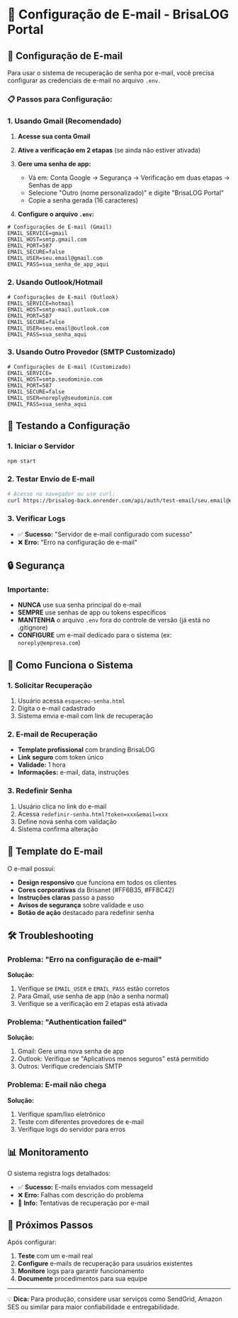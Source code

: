 # 📧 Configuração de E-mail - BrisaLOG Portal

## 🔧 Configuração de E-mail

Para usar o sistema de recuperação de senha por e-mail, você precisa configurar as credenciais de e-mail no arquivo `.env`.

### 📋 Passos para Configuração:

### 1. **Usando Gmail (Recomendado)**

1. **Acesse sua conta Gmail**
2. **Ative a verificação em 2 etapas** (se ainda não estiver ativada)
3. **Gere uma senha de app:**
   - Vá em: Conta Google → Segurança → Verificação em duas etapas → Senhas de app
   - Selecione "Outro (nome personalizado)" e digite "BrisaLOG Portal"
   - Copie a senha gerada (16 caracteres)

4. **Configure o arquivo `.env`:**
```env
# Configurações de E-mail (Gmail)
EMAIL_SERVICE=gmail
EMAIL_HOST=smtp.gmail.com
EMAIL_PORT=587
EMAIL_SECURE=false
EMAIL_USER=seu.email@gmail.com
EMAIL_PASS=sua_senha_de_app_aqui
```

### 2. **Usando Outlook/Hotmail**

```env
# Configurações de E-mail (Outlook)
EMAIL_SERVICE=hotmail
EMAIL_HOST=smtp-mail.outlook.com
EMAIL_PORT=587
EMAIL_SECURE=false
EMAIL_USER=seu.email@outlook.com
EMAIL_PASS=sua_senha_aqui
```

### 3. **Usando Outro Provedor (SMTP Customizado)**

```env
# Configurações de E-mail (Customizado)
EMAIL_SERVICE=
EMAIL_HOST=smtp.seudominio.com
EMAIL_PORT=587
EMAIL_SECURE=false
EMAIL_USER=noreply@seudominio.com
EMAIL_PASS=sua_senha_aqui
```

## 🚀 Testando a Configuração

### 1. **Iniciar o Servidor**
```bash
npm start
```

### 2. **Testar Envio de E-mail**
```bash
# Acesse no navegador ou use curl:
curl https://brisalog-back.onrender.com/api/auth/test-email/seu.email@exemplo.com
```

### 3. **Verificar Logs**
- ✅ **Sucesso:** "Servidor de e-mail configurado com sucesso"
- ❌ **Erro:** "Erro na configuração de e-mail"

## 🔒 Segurança

### **Importante:**
- **NUNCA** use sua senha principal do e-mail
- **SEMPRE** use senhas de app ou tokens específicos
- **MANTENHA** o arquivo `.env` fora do controle de versão (já está no .gitignore)
- **CONFIGURE** um e-mail dedicado para o sistema (ex: `noreply@empresa.com`)

## 📧 Como Funciona o Sistema

### **1. Solicitar Recuperação**
1. Usuário acessa `esqueceu-senha.html`
2. Digita o e-mail cadastrado
3. Sistema envia e-mail com link de recuperação

### **2. E-mail de Recuperação**
- **Template profissional** com branding BrisaLOG
- **Link seguro** com token único
- **Validade:** 1 hora
- **Informações:** e-mail, data, instruções

### **3. Redefinir Senha**
1. Usuário clica no link do e-mail
2. Acessa `redefinir-senha.html?token=xxx&email=xxx`
3. Define nova senha com validação
4. Sistema confirma alteração

## 🎨 Template do E-mail

O e-mail possui:
- **Design responsivo** que funciona em todos os clientes
- **Cores corporativas** da Brisanet (#FF6B35, #FF8C42)
- **Instruções claras** passo a passo
- **Avisos de segurança** sobre validade e uso
- **Botão de ação** destacado para redefinir senha

## 🛠️ Troubleshooting

### **Problema:** "Erro na configuração de e-mail"
**Solução:**
1. Verifique se `EMAIL_USER` e `EMAIL_PASS` estão corretos
2. Para Gmail, use senha de app (não a senha normal)
3. Verifique se a verificação em 2 etapas está ativada

### **Problema:** "Authentication failed"
**Solução:**
1. Gmail: Gere uma nova senha de app
2. Outlook: Verifique se "Aplicativos menos seguros" está permitido
3. Outros: Verifique credenciais SMTP

### **Problema:** E-mail não chega
**Solução:**
1. Verifique spam/lixo eletrônico
2. Teste com diferentes provedores de e-mail
3. Verifique logs do servidor para erros

## 📊 Monitoramento

O sistema registra logs detalhados:
- ✅ **Sucesso:** E-mails enviados com messageId
- ❌ **Erro:** Falhas com descrição do problema
- 📧 **Info:** Tentativas de recuperação por e-mail

## 🔄 Próximos Passos

Após configurar:
1. **Teste** com um e-mail real
2. **Configure** e-mails de recuperação para usuários existentes
3. **Monitore** logs para garantir funcionamento
4. **Documente** procedimentos para sua equipe

---

💡 **Dica:** Para produção, considere usar serviços como SendGrid, Amazon SES ou similar para maior confiabilidade e entregabilidade.
